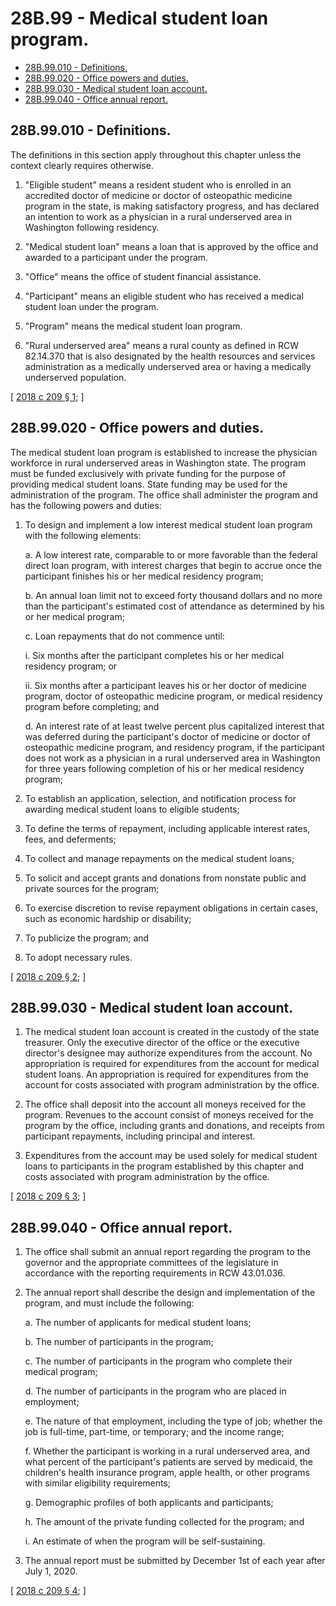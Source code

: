 # 28B.99 - Medical student loan program.
* [28B.99.010 - Definitions.](#28b99010---definitions)
* [28B.99.020 - Office powers and duties.](#28b99020---office-powers-and-duties)
* [28B.99.030 - Medical student loan account.](#28b99030---medical-student-loan-account)
* [28B.99.040 - Office annual report.](#28b99040---office-annual-report)
## 28B.99.010 - Definitions.
The definitions in this section apply throughout this chapter unless the context clearly requires otherwise.

1. "Eligible student" means a resident student who is enrolled in an accredited doctor of medicine or doctor of osteopathic medicine program in the state, is making satisfactory progress, and has declared an intention to work as a physician in a rural underserved area in Washington following residency.

2. "Medical student loan" means a loan that is approved by the office and awarded to a participant under the program.

3. "Office" means the office of student financial assistance.

4. "Participant" means an eligible student who has received a medical student loan under the program.

5. "Program" means the medical student loan program.

6. "Rural underserved area" means a rural county as defined in RCW 82.14.370 that is also designated by the health resources and services administration as a medically underserved area or having a medically underserved population.

\[ [2018 c 209 § 1](https://lawfilesext.leg.wa.gov/biennium/2017-18/Pdf/Bills/Session%20Laws/House/2143-S2.SL.pdf?cite=2018%20c%20209%20§%201); \]

## 28B.99.020 - Office powers and duties.
The medical student loan program is established to increase the physician workforce in rural underserved areas in Washington state. The program must be funded exclusively with private funding for the purpose of providing medical student loans. State funding may be used for the administration of the program. The office shall administer the program and has the following powers and duties:

1. To design and implement a low interest medical student loan program with the following elements:

   a. A low interest rate, comparable to or more favorable than the federal direct loan program, with interest charges that begin to accrue once the participant finishes his or her medical residency program;

   b. An annual loan limit not to exceed forty thousand dollars and no more than the participant's estimated cost of attendance as determined by his or her medical program;

   c. Loan repayments that do not commence until:

      i. Six months after the participant completes his or her medical residency program; or

      ii. Six months after a participant leaves his or her doctor of medicine program, doctor of osteopathic medicine program, or medical residency program before completing; and

   d. An interest rate of at least twelve percent plus capitalized interest that was deferred during the participant's doctor of medicine or doctor of osteopathic medicine program, and residency program, if the participant does not work as a physician in a rural underserved area in Washington for three years following completion of his or her medical residency program;

2. To establish an application, selection, and notification process for awarding medical student loans to eligible students;

3. To define the terms of repayment, including applicable interest rates, fees, and deferments;

4. To collect and manage repayments on the medical student loans;

5. To solicit and accept grants and donations from nonstate public and private sources for the program;

6. To exercise discretion to revise repayment obligations in certain cases, such as economic hardship or disability;

7. To publicize the program; and

8. To adopt necessary rules.

\[ [2018 c 209 § 2](https://lawfilesext.leg.wa.gov/biennium/2017-18/Pdf/Bills/Session%20Laws/House/2143-S2.SL.pdf?cite=2018%20c%20209%20§%202); \]

## 28B.99.030 - Medical student loan account.
1. The medical student loan account is created in the custody of the state treasurer. Only the executive director of the office or the executive director's designee may authorize expenditures from the account. No appropriation is required for expenditures from the account for medical student loans. An appropriation is required for expenditures from the account for costs associated with program administration by the office.

2. The office shall deposit into the account all moneys received for the program. Revenues to the account consist of moneys received for the program by the office, including grants and donations, and receipts from participant repayments, including principal and interest.

3. Expenditures from the account may be used solely for medical student loans to participants in the program established by this chapter and costs associated with program administration by the office.

\[ [2018 c 209 § 3](https://lawfilesext.leg.wa.gov/biennium/2017-18/Pdf/Bills/Session%20Laws/House/2143-S2.SL.pdf?cite=2018%20c%20209%20§%203); \]

## 28B.99.040 - Office annual report.
1. The office shall submit an annual report regarding the program to the governor and the appropriate committees of the legislature in accordance with the reporting requirements in RCW 43.01.036.

2. The annual report shall describe the design and implementation of the program, and must include the following:

   a. The number of applicants for medical student loans;

   b. The number of participants in the program;

   c. The number of participants in the program who complete their medical program;

   d. The number of participants in the program who are placed in employment;

   e. The nature of that employment, including the type of job; whether the job is full-time, part-time, or temporary; and the income range;

   f. Whether the participant is working in a rural underserved area, and what percent of the participant's patients are served by medicaid, the children's health insurance program, apple health, or other programs with similar eligibility requirements;

   g. Demographic profiles of both applicants and participants;

   h. The amount of the private funding collected for the program; and

   i. An estimate of when the program will be self-sustaining.

3. The annual report must be submitted by December 1st of each year after July 1, 2020.

\[ [2018 c 209 § 4](https://lawfilesext.leg.wa.gov/biennium/2017-18/Pdf/Bills/Session%20Laws/House/2143-S2.SL.pdf?cite=2018%20c%20209%20§%204); \]

